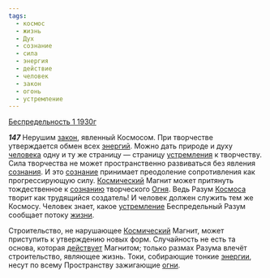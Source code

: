 ```yaml
---
tags:
  - космос
  - жизнь
  - Дух
  - сознание
  - сила
  - энергия
  - действие
  - человек
  - закон
  - огонь
  - устремление
---
```


[Беспредельность 1 1930г](https://127.0.0.1:4002/agni/1930)

___147___
Нерушим [закон](../../../tags/#закон), явленный Космосом. При творчестве утверждается обмен всех [энергий](../../../tags/#энергия). Можно дать природе и духу [человека](../../../tags/#человек) одну и ту же страницу — страницу [устремления](../../../tags/#[устремление](../../../tags/#устремление)) к творчеству. Сила творчества не может пространственно развиваться без явления [сознания](../../../tags/#[сознание](../../../tags/#сознание)). И это [сознание](../../../tags/#сознание) принимает преодоление сопротивления как прогрессирующую силу. [Космический](../../../tags/#космос) Магнит может притянуть тождественное к [сознанию](../../../tags/#сознание) творческого [Огня](../../../tags/#огонь). Ведь Разум [Космоса](../../../tags/#космос) творит как трудящийся создатель! И человек должен служить тем же Космосу. Человек знает, какое [устремление](../../../tags/#устремление) Беспредельный Разум сообщает потоку [жизни](../../../tags/#жизнь).   

Строительство, не нарушающее [Космический](../../../tags/#космос) Магнит, может приступить к утверждению новых форм. Случайность не есть та основа, которая [действует](../../../tags/#действие) Магнитом; только размах Разума влечёт строительство, являющее жизнь. Токи, собирающие тонкие [энергии](../../../tags/#энергия), несут по всему Пространству зажигающие [огни](../../../tags/#огонь).